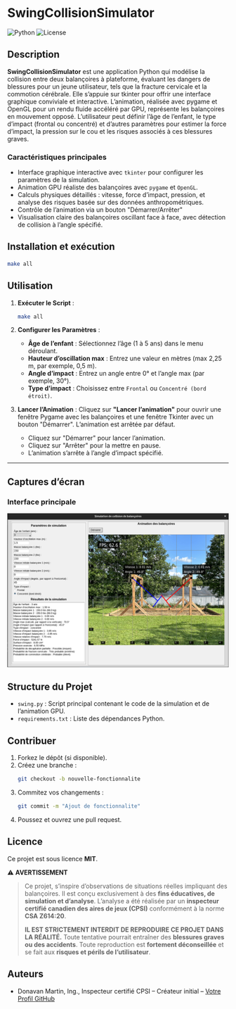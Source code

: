 # SwingCollisionSimulator

![Python](https://img.shields.io/badge/python-3.11-blue.svg)
![License](https://img.shields.io/badge/license-MIT-green.svg)

## Description

**SwingCollisionSimulator** est une application Python qui modélise la collision entre deux balançoires à plateforme, évaluant les dangers de blessures pour un jeune utilisateur, tels que la fracture cervicale et la commotion cérébrale. Elle s’appuie sur tkinter pour offrir une interface graphique conviviale et interactive. L’animation, réalisée avec pygame et OpenGL pour un rendu fluide accéléré par GPU, représente les balançoires en mouvement opposé. L’utilisateur peut définir l’âge de l’enfant, le type d’impact (frontal ou concentré) et d’autres paramètres pour estimer la force d’impact, la pression sur le cou et les risques associés à ces blessures graves.


### Caractéristiques principales

- Interface graphique interactive avec `tkinter` pour configurer les paramètres de la simulation.
- Animation GPU réaliste des balançoires avec `pygame` et `OpenGL`.
- Calculs physiques détaillés : vitesse, force d’impact, pression, et analyse des risques basée sur des données anthropométriques.
- Contrôle de l’animation via un bouton "Démarrer/Arrêter"
- Visualisation claire des balançoires oscillant face à face, avec détection de collision à l’angle spécifié.


## Installation et exécution

   ```bash
   make all
   ```

## Utilisation

1. **Exécuter le Script** :
   ```bash
   make all
   ```

2. **Configurer les Paramètres** :
   - **Âge de l’enfant** : Sélectionnez l’âge (1 à 5 ans) dans le menu déroulant.
   - **Hauteur d’oscillation max** : Entrez une valeur en mètres (max 2,25 m, par exemple, 0,5 m).
   - **Angle d’impact** : Entrez un angle entre 0° et l’angle max (par exemple, 30°).
   - **Type d’impact** : Choisissez entre `Frontal` ou `Concentré (bord étroit)`.

3. **Lancer l’Animation** :
   Cliquez sur **"Lancer l’animation"** pour ouvrir une fenêtre Pygame avec les balançoires et une fenêtre Tkinter avec un bouton "Démarrer". L’animation est arrêtée par défaut.
   - Cliquez sur "Démarrer" pour lancer l’animation.
   - Cliquez sur "Arrêter" pour la mettre en pause.
   - L’animation s’arrête à l’angle d’impact spécifié.
---

## Captures d’écran

### Interface principale
![Interface principale](screenshots/interface.png)

## Structure du Projet

- `swing.py` : Script principal contenant le code de la simulation et de l’animation GPU.
- `requirements.txt` : Liste des dépendances Python.

## Contribuer

1. Forkez le dépôt (si disponible).
2. Créez une branche :
   ```bash
   git checkout -b nouvelle-fonctionnalite
   ```
3. Commitez vos changements :
   ```bash
   git commit -m "Ajout de fonctionnalite"
   ```
4. Poussez et ouvrez une pull request.

## Licence

Ce projet est sous licence **MIT**.

⚠️ **AVERTISSEMENT**

> Ce projet, s’inspire d’observations de situations réelles impliquant des balançoires. Il est conçu exclusivement à des **fins éducatives, de simulation et d’analyse**. L’analyse a été réalisée par un **inspecteur certifié canadien des aires de jeux (CPSI)** conformément à la norme **CSA Z614:20**.  
>  
> **IL EST STRICTEMENT INTERDIT DE REPRODUIRE CE PROJET DANS LA RÉALITÉ.** Toute tentative pourrait entraîner des **blessures graves ou des accidents**. Toute reproduction est **fortement déconseillée** et se fait aux **risques et périls de l’utilisateur**.

## Auteurs

- Donavan Martin, Ing., Inspecteur certifié CPSI – Créateur initial – [Votre Profil GitHub](https://github.com/)
